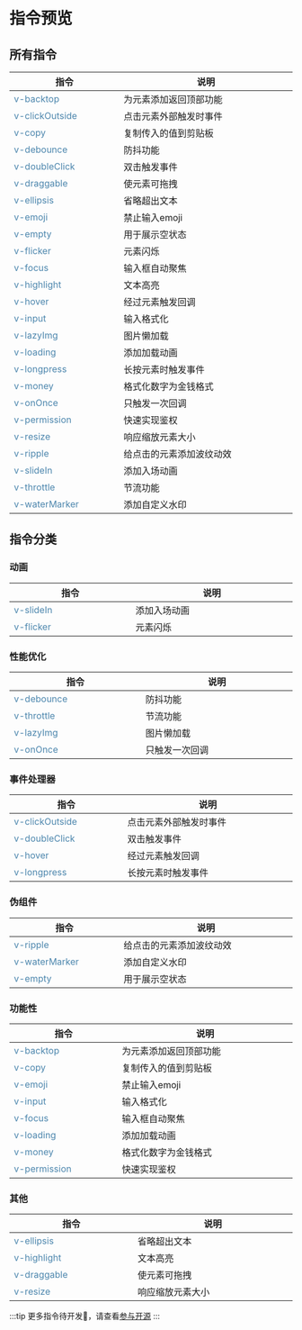 # 指令预览

## 所有指令

| 指令                                              | 说明                     |
| ------------------------------------------------- | ------------------------ |
| [v-backtop](../directives/v-backtop.md)           | 为元素添加返回顶部功能   |
| [v-clickOutside](../directives/v-clickOutside.md) | 点击元素外部触发时事件   |
| [v-copy](../directives/v-copy.md)                 | 复制传入的值到剪贴板     |
| [v-debounce](../directives/v-debounce.md)         | 防抖功能                 |
| [v-doubleClick](../directives/v-doubleClick.md)   | 双击触发事件             |
| [v-draggable](../directives/v-draggable.md)       | 使元素可拖拽             |
| [v-ellipsis](../directives/v-ellipsis.md)         | 省略超出文本             |
| [v-emoji](../directives/v-emoji.md)               | 禁止输入emoji            |
| [v-empty](../directives/v-empty.md)               | 用于展示空状态           |
| [v-flicker](../directives/v-flicker.md)           | 元素闪烁                 |
| [v-focus](../directives/v-focus.md)               | 输入框自动聚焦           |
| [v-highlight](../directives/v-highlight.md)       | 文本高亮                 |
| [v-hover](../directives/v-hover.md)               | 经过元素触发回调         |
| [v-input](../directives/v-input.md)               | 输入格式化               |
| [v-lazyImg](../directives/v-lazyImg.md)           | 图片懒加载               |
| [v-loading](../directives/v-loading.md)           | 添加加载动画             |
| [v-longpress](../directives/v-longpress.md)       | 长按元素时触发事件       |
| [v-money](../directives/v-money.md)               | 格式化数字为金钱格式     |
| [v-onOnce](../directives/v-onOnce.md)             | 只触发一次回调           |
| [v-permission](../directives/v-permission.md)     | 快速实现鉴权             |
| [v-resize](../directives/v-resize.md)             | 响应缩放元素大小         |
| [v-ripple](../directives/v-ripple.md)             | 给点击的元素添加波纹动效 |
| [v-slideIn](../directives/v-slideIn.md)           | 添加入场动画             |
| [v-throttle](../directives/v-throttle.md)         | 节流功能                 |
| [v-waterMarker](../directives/v-waterMarker.md)   | 添加自定义水印           |

## 指令分类

### 动画

| 指令                                    | 说明         |
| --------------------------------------- | ------------ |
| [v-slideIn](../directives/v-slideIn.md) | 添加入场动画 |
| [v-flicker](../directives/v-flicker.md) | 元素闪烁     |

### 性能优化

| 指令                                      | 说明           |
| ----------------------------------------- | -------------- |
| [v-debounce](../directives/v-debounce.md) | 防抖功能       |
| [v-throttle](../directives/v-throttle.md) | 节流功能       |
| [v-lazyImg](../directives/v-lazyImg.md)   | 图片懒加载     |
| [v-onOnce](../directives/v-onOnce.md)     | 只触发一次回调 |

### 事件处理器

| 指令                                              | 说明                   |
| ------------------------------------------------- | ---------------------- |
| [v-clickOutside](../directives/v-clickOutside.md) | 点击元素外部触发时事件 |
| [v-doubleClick](../directives/v-doubleClick.md)   | 双击触发事件           |
| [v-hover](../directives/v-hover.md)               | 经过元素触发回调       |
| [v-longpress](../directives/v-longpress.md)       | 长按元素时触发事件     |

### 伪组件

| 指令                                            | 说明                     |
| ----------------------------------------------- | ------------------------ |
| [v-ripple](../directives/v-ripple.md)           | 给点击的元素添加波纹动效 |
| [v-waterMarker](../directives/v-waterMarker.md) | 添加自定义水印           |
| [v-empty](../directives/v-empty.md)             | 用于展示空状态           |

### 功能性

| 指令                                          | 说明                   |
| --------------------------------------------- | ---------------------- |
| [v-backtop](../directives/v-backtop.md)       | 为元素添加返回顶部功能 |
| [v-copy](../directives/v-copy.md)             | 复制传入的值到剪贴板   |
| [v-emoji](../directives/v-emoji.md)           | 禁止输入emoji          |
| [v-input](../directives/v-input.md)           | 输入格式化             |
| [v-focus](../directives/v-focus.md)           | 输入框自动聚焦         |
| [v-loading](../directives/v-loading.md)       | 添加加载动画           |
| [v-money](../directives/v-money.md)           | 格式化数字为金钱格式   |
| [v-permission](../directives/v-permission.md) | 快速实现鉴权           |

### 其他

| 指令                                        | 说明             |
| ------------------------------------------- | ---------------- |
| [v-ellipsis](../directives/v-ellipsis.md)   | 省略超出文本     |
| [v-highlight](../directives/v-highlight.md) | 文本高亮         |
| [v-draggable](../directives/v-draggable.md) | 使元素可拖拽     |
| [v-resize](../directives/v-resize.md)       | 响应缩放元素大小 |

:::tip
更多指令待开发🚧，请查看[参与开源](../about/contribution.md)
:::

<style scoped>
  table {
    display: table;
    width: 100%;
    border-collapse: collapse;
  }
  table a {
    color: #4c86ad;
    text-decoration: none;
  }
</style>
